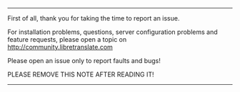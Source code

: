 ****************************************
First of all, thank you for taking the time to report an issue.

For installation problems, questions, server configuration problems and feature requests, please open a topic on http://community.libretranslate.com

Please open an issue only to report faults and bugs! 

PLEASE REMOVE THIS NOTE AFTER READING IT!
****************************************
